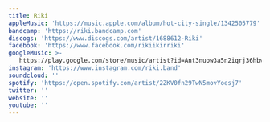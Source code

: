 ```yaml
---
title: Riki
appleMusic: 'https://music.apple.com/album/hot-city-single/1342505779'
bandcamp: 'https://riki.bandcamp.com'
discogs: 'https://www.discogs.com/artist/1688612-Riki'
facebook: 'https://www.facebook.com/rikiikirriki'
googleMusic: >-
   https://play.google.com/store/music/artist?id=Ant3nuow3a5n2iqrj36hbvlioba
instagram: 'https://www.instagram.com/riki.band'
soundcloud: ''
spotify: 'https://open.spotify.com/artist/2ZKV0fn29TwN5movYoesj7'
twitter: ''
website: ''
youtube: ''
---
```

